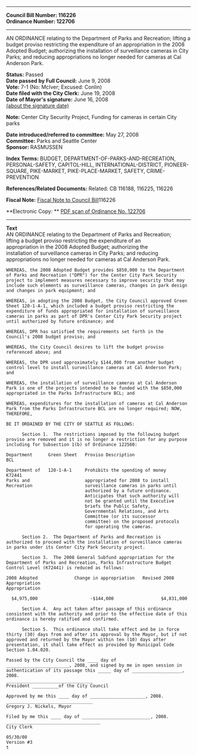 * * * * *  
  
**Council Bill Number: [](#h0)[](#h2)116226**   
**Ordinance Number: 122706**  
  
* * * * *  
  
AN ORDINANCE relating to the Department of Parks and Recreation; lifting a budget proviso restricting the expenditure of an appropriation in the 2008 Adopted Budget; authorizing the installation of surveillance cameras in City Parks; and reducing appropriations no longer needed for cameras at Cal Anderson Park.  
  
**Status:** Passed   
**Date passed by Full Council:** June 9, 2008   
**Vote:** 7-1 (No: McIver; Excused: Conlin)   
**Date filed with the City Clerk:** June 19, 2008   
**Date of Mayor's signature:** June 16, 2008   
[(about the signature date)](/~public/approvaldate.htm)   
  
**Note:** Center City Security Project, Funding for cameras in certain City parks  
  
  
**Date introduced/referred to committee:** May 27, 2008   
**Committee:** Parks and Seattle Center   
**Sponsor:** RASMUSSEN   
  
**Index Terms:** BUDGET, DEPARTMENT-OF-PARKS-AND-RECREATION, PERSONAL-SAFETY, CAPITOL-HILL, INTERNATIONAL-DISTRICT, PIONEER-SQUARE, PIKE-MARKET, PIKE-PLACE-MARKET, SAFETY, CRIME-PREVENTION  
  
**References/Related Documents:** Related: CB 116188, 116225, 116226  
  
**Fiscal Note:** [Fiscal Note to Council Bill](http://clerk.seattle.gov/~public/fnote/116226.htm)[](#h1)[](#h3)116226  
  
**Electronic Copy: ** [PDF scan of Ordinance No. 122706](/~archives/Ordinances/Ord_122706.pdf)  
  
* * * * *  
  
**Text**  
    AN ORDINANCE relating to the Department of Parks and Recreation;  
    lifting a budget proviso restricting the expenditure of an  
    appropriation in the 2008 Adopted Budget; authorizing the  
    installation of surveillance cameras in City Parks; and reducing  
    appropriations no longer needed for cameras at Cal Anderson Park.  
  
    WHEREAS, the 2008 Adopted Budget provides $850,000 to the Department  
    of Parks and Recreation ("DPR") for the Center City Park Security  
    project to implement measures necessary to improve security that may  
    include such elements as surveillance cameras, changes in park design  
    and changes in park equipment; and  
  
    WHEREAS, in adopting the 2008 Budget, the City Council approved Green  
    Sheet 120-1-A-1, which included a budget proviso restricting the  
    expenditure of funds appropriated for installation of surveillance  
    cameras in parks as part of DPR's Center City Park Security project  
    until authorized by future ordinance; and  
  
    WHEREAS, DPR has satisfied the requirements set forth in the  
    Council's 2008 budget proviso; and  
  
    WHEREAS, the City Council desires to lift the budget proviso  
    referenced above; and  
  
    WHEREAS, the DPR used approximately $144,000 from another budget  
    control level to install surveillance cameras at Cal Anderson Park;  
    and  
  
    WHEREAS, the installation of surveillance cameras at Cal Anderson  
    Park is one of the projects intended to be funded with the $850,000  
    appropriated in the Parks Infrastructure BCL; and  
  
    WHEREAS, expenditures for the installation of cameras at Cal Anderson  
    Park from the Parks Infrastructure BCL are no longer required; NOW,  
    THEREFORE,  
  
    BE IT ORDAINED BY THE CITY OF SEATTLE AS FOLLOWS:  
  
          Section 1.  The restrictions imposed by the following budget  
    proviso are removed and it is no longer a restriction for any purpose  
    including for Subsection 1(b) of Ordinance 122560:  
  
    Department      Green Sheet   Proviso Description                   BCL  
  
    Department of   120-1-A-1     Prohibits the spending of money       K72441  
    Parks and                     appropriated for 2008 to install  
    Recreation                    surveillance cameras in parks until  
                                  authorized by a future ordinance.  
                                  Anticipates that such authority will  
                                  not be granted until the Executive  
                                  briefs the Public Safety,  
                                  Governmental Relations, and Arts  
                                  Committee (or its successor  
                                  committee) on the proposed protocols  
                                  for operating the cameras.  
  
          Section 2.  The Department of Parks and Recreation is  
    authorized to proceed with the installation of surveillance cameras  
    in parks under its Center City Park Security project.  
  
          Section 3.  The 2008 General Subfund appropriation for the  
    Department of Parks and Recreation, Parks Infrastructure Budget  
    Control Level (K72441) is reduced as follows:  
  
    2008 Adopted              Change in appropriation   Revised 2008 Appropriation  
    Appropriation  
  
      $4,975,000                    -$144,000                  $4,831,000  
  
          Section 4.  Any act taken after passage of this ordinance  
    consistent with the authority and prior to the effective date of this  
    ordinance is hereby ratified and confirmed.  
  
          Section 5.  This ordinance shall take effect and be in force  
    thirty (30) days from and after its approval by the Mayor, but if not  
    approved and returned by the Mayor within ten (10) days after  
    presentation, it shall take effect as provided by Municipal Code  
    Section 1.04.020.  
  
    Passed by the City Council the ____ day of  
    ________________________, 2008, and signed by me in open session in  
    authentication of its passage this _____ day of ___________________, 2008.  
    _________________________________  
    President __________of the City Council  
  
    Approved by me this ____ day of _____________________, 2008.  
    _________________________________  
    Gregory J. Nickels, Mayor  
  
    Filed by me this ____ day of __________________________, 2008.  
    ____________________________________  
    City Clerk  
  
    05/30/08  
    Version #3  
    t  
